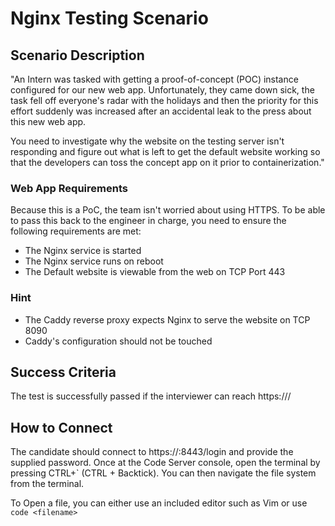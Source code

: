 # Nginx Testing Scenario

## Scenario Description

"An Intern was tasked with getting a proof-of-concept (POC) instance configured for our new web app.  Unfortunately, they came down sick, the task fell off everyone's radar with the holidays and then the priority for this effort suddenly was increased after an accidental leak to the press about this new web app.

You need to investigate why the website on the testing server isn't responding and figure out what is left to get the default website working so that the developers can toss the concept app on it prior to containerization."

### Web App Requirements

Because this is a PoC, the team isn't worried about using HTTPS.  To be able to pass this back to the engineer in charge, you need to ensure the following requirements are met:

- The Nginx service is started
- The Nginx service runs on reboot
- The Default website is viewable from the web on TCP Port 443

### Hint

- The Caddy reverse proxy expects Nginx to serve the website on TCP 8090
- Caddy's configuration should not be touched

## Success Criteria

The test is successfully passed if the interviewer can reach https://<testinginstance>/

## How to Connect

The candidate should connect to https://<testinginstance>:8443/login and provide the supplied password.  Once at the Code Server console, open the terminal by pressing CTRL+` (CTRL + Backtick).  You can then navigate the file system from the terminal.

To Open a file, you can either use an included editor such as Vim or use `code <filename>`
